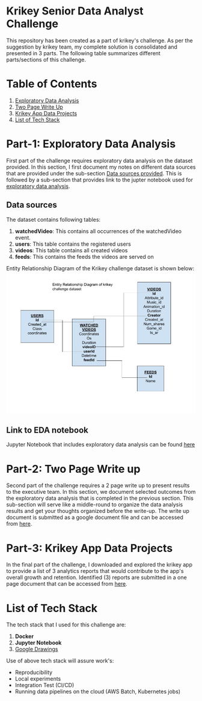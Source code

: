 # Krikey Senior Data Analyst Challenge
This repository has been created as a part of krikey's challenge. As per the suggestion by krikey team, my complete solution is consolidated and presented in 3 parts. The following table summarizes different parts/sections of this challenge.   

# Table of Contents
1. [Exploratory Data Analysis](#exploratory-data-analysis)
2. [Two Page Write Up](#two-page-write-up)
3. [Krikey App Data Projects](#krikey-app-data-projects)
4. [List of Tech Stack](#list-of-tech-stack)

# Part-1: Exploratory Data Analysis
First part of the challenge requires exploratory data analysis on the dataset provided. In this section, I first document my notes on different data sources that are provided under the sub-section [Data sources provided](#data-sources-provided). This is followed by a sub-section that provides link to the jupter notebook used for [exploratory data analysis](#link-to-eda-notebook).

## Data sources 
The dataset contains following tables:
1. **watchedVideo**: This contains all occurrences of the watchedVideo event.
2. **users**: This table contains the registered users
3. **videos**: This table contains all created videos
4. **feeds**: This contains the feeds the videos are served on

Entity Relationship Diagram of the Krikey challenge dataset is shown below:
![ERD diagram](./figures/ERD-krikey.jpg)

## Link to EDA notebook
Jupyter Notebook that includes exploratory data analysis can be found [here](1_exploratory_data_analysis_krikey.ipynb)

# Part-2: Two Page Write up
Second part of the challenge requires a 2 page write up to present results to the executive team. In this section, we document selected outcomes from the exploratory data analysis that is completed in the previous section. This sub-section will serve like a middle-round to organize the data analysis results and get your thoughts organized before the write-up. The write up document is submitted as a google document file and can be accessed from [here](./2_krikey_write_up.docx).   

# Part-3: Krikey App Data Projects
In the final part of the challenge, I downloaded and explored the krikey app to provide a list of 3 analytics reports that would contribute to the app's overall growth and retention. Identified (3) reports are submitted in a one page document that can be accessed from [here](./3_app_reports.docx).


# List of Tech Stack
The tech stack that I used for this challenge are:
1. **Docker** 
2. **Jupyter Notebook** 
3. [Google Drawings](https://docs.google.com/drawings/d/1COjb6MOlMUGJ0DfJt3_32kWOF8QGdp0OtM4sl1iOFeM/edit)

Use of above tech stack will assure work's:
- Reproducibility
- Local experiments
- Integration Test (CI/CD)
- Running data pipelines on the cloud (AWS Batch, Kubernetes jobs)
